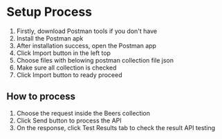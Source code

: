 # Setup Process
1. Firstly, download Postman tools if you don't have
2. Install the Postman apk
3. After installation success, open the Postman app
4. Click Import button in the left top
5. Choose files with belowing postman collection file json
6. Make sure all collection is checked
7. Click Import button to ready proceed

## How to process
1. Choose the request inside the Beers collection
2. Click Send button to process the API
3. On the response, click Test Results tab to check the result API testing
